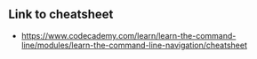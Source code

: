 ## Link to cheatsheet
- https://www.codecademy.com/learn/learn-the-command-line/modules/learn-the-command-line-navigation/cheatsheet

